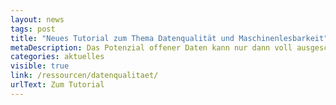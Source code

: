```yaml
---
layout: news
tags: post
title: "Neues Tutorial zum Thema Datenqualität und Maschinenlesbarkeit"
metaDescription: Das Potenzial offener Daten kann nur dann voll ausgeschöpft werden, wenn die Daten hochwertig und leicht nutzbar sind. Ein wichtiger Punkt dabei ist die Maschinenlesbarkeit, welche wir in unserem neuen Video-Tutorial genauer erklären. Wir zeigen Ihnen, wie Sie die Maschinenlesbarkeit eines Datensatzes im CSV- oder Excel-Format erhöhen und was dabei wichtig ist.
categories: aktuelles
visible: true
link: /ressourcen/datenqualitaet/
urlText: Zum Tutorial
---
```


